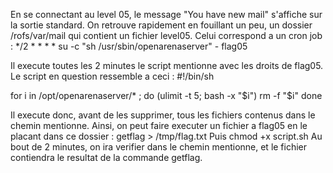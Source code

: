 En se connectant au level 05, le message "You have new mail" s'affiche sur la sortie standard.
On retrouve rapidement en fouillant un peu, un dossier /rofs/var/mail qui contient un fichier level05.
Celui correspond a un cron job :
*/2 * * * * su -c "sh /usr/sbin/openarenaserver" - flag05

Il execute toutes les 2 minutes le script mentionne avec les droits de flag05.
Le script en question ressemble a ceci :
#!/bin/sh

for i in /opt/openarenaserver/* ; do
	(ulimit -t 5; bash -x "$i")
	rm -f "$i"
done

Il execute donc, avant de les supprimer, tous les fichiers contenus dans le chemin mentionne. Ainsi, on peut faire executer un fichier a flag05 en le placant dans ce dossier :
getflag > /tmp/flag.txt
Puis
chmod +x script.sh
Au bout de 2 minutes, on ira verifier dans le chemin mentionne, et le fichier contiendra le resultat de la commande getflag.
